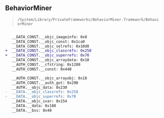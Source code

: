 ## BehaviorMiner

> `/System/Library/PrivateFrameworks/BehaviorMiner.framework/BehaviorMiner`

```diff

   __DATA_CONST.__objc_imageinfo: 0x8
   __DATA_CONST.__objc_const: 0x1ca0
   __DATA_CONST.__objc_selrefs: 0x10d0
+  __DATA_CONST.__objc_classrefs: 0x258
+  __DATA_CONST.__objc_superrefs: 0x70
   __DATA_CONST.__objc_arraydata: 0x10
   __AUTH_CONST.__cfstring: 0x1280
   __AUTH_CONST.__const: 0x440

   __AUTH_CONST.__objc_arrayobj: 0x18
   __AUTH_CONST.__auth_got: 0x290
   __AUTH.__objc_data: 0x230
-  __DATA.__objc_classrefs: 0x258
-  __DATA.__objc_superrefs: 0x70
   __DATA.__objc_ivar: 0x154
   __DATA.__data: 0x180
   __DATA.__bss: 0x40

```
